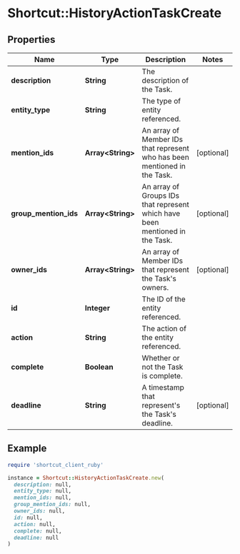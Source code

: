 # Shortcut::HistoryActionTaskCreate

## Properties

| Name | Type | Description | Notes |
| ---- | ---- | ----------- | ----- |
| **description** | **String** | The description of the Task. |  |
| **entity_type** | **String** | The type of entity referenced. |  |
| **mention_ids** | **Array&lt;String&gt;** | An array of Member IDs that represent who has been mentioned in the Task. | [optional] |
| **group_mention_ids** | **Array&lt;String&gt;** | An array of Groups IDs that represent which have been mentioned in the Task. | [optional] |
| **owner_ids** | **Array&lt;String&gt;** | An array of Member IDs that represent the Task&#39;s owners. | [optional] |
| **id** | **Integer** | The ID of the entity referenced. |  |
| **action** | **String** | The action of the entity referenced. |  |
| **complete** | **Boolean** | Whether or not the Task is complete. |  |
| **deadline** | **String** | A timestamp that represent&#39;s the Task&#39;s deadline. | [optional] |

## Example

```ruby
require 'shortcut_client_ruby'

instance = Shortcut::HistoryActionTaskCreate.new(
  description: null,
  entity_type: null,
  mention_ids: null,
  group_mention_ids: null,
  owner_ids: null,
  id: null,
  action: null,
  complete: null,
  deadline: null
)
```

